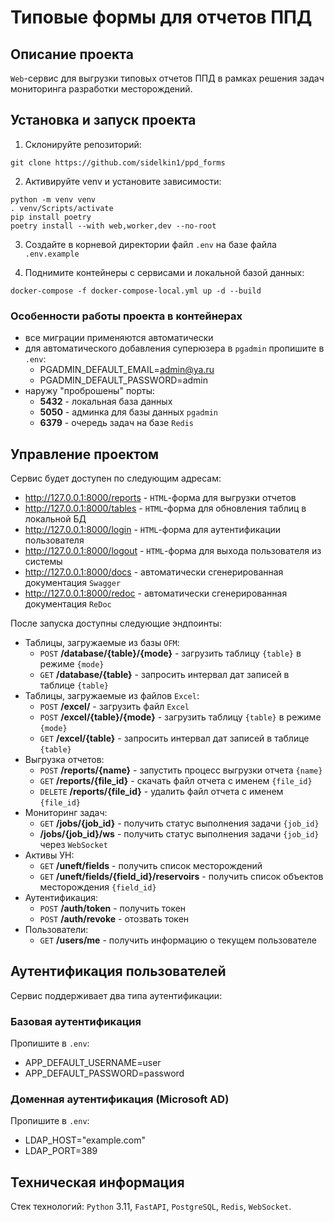 # Типовые формы для отчетов ППД

## Описание проекта

`Web`-сервис для выгрузки типовых отчетов ППД в рамках решения задач мониторинга разработки месторождений.

## Установка и запуск проекта

1. Склонируйте репозиторий:
```
git clone https://github.com/sidelkin1/ppd_forms
```

2. Активируйте venv и установите зависимости:
```
python -m venv venv
. venv/Scripts/activate
pip install poetry
poetry install --with web,worker,dev --no-root
```

3. Создайте в корневой директории файл `.env` на базе файла `.env.example`

4. Поднимите контейнеры с сервисами и локальной базой данных:
```
docker-compose -f docker-compose-local.yml up -d --build
```

### Особенности работы проекта в контейнерах

* все миграции применяются автоматически
* для автоматического добавления суперюзера в `pgadmin` пропишите в `.env`:
  * PGADMIN_DEFAULT_EMAIL=admin@ya.ru
  * PGADMIN_DEFAULT_PASSWORD=admin
* наружу "проброшены" порты:
  * **5432** - локальная база данных
  * **5050** - админка для базы данных `pgadmin`
  * **6379** - очередь задач на базе `Redis`

## Управление проектом

Сервис будет доступен по следующим адресам:
- http://127.0.0.1:8000/reports - `HTML`-форма для выгрузки отчетов
- http://127.0.0.1:8000/tables - `HTML`-форма для обновления таблиц в локальной БД
- http://127.0.0.1:8000/login - `HTML`-форма для аутентификации пользователя
- http://127.0.0.1:8000/logout - `HTML`-форма для выхода пользователя из системы
- http://127.0.0.1:8000/docs - автоматически сгенерированная документация `Swagger`
- http://127.0.0.1:8000/redoc - автоматически сгенерированная документация `ReDoc`

После запуска доступны следующие эндпоинты:
- Таблицы, загружаемые из базы `OFM`:
    - `POST` **/database/{table}/{mode}** - загрузить таблицу `{table}` в режиме `{mode}`
    - `GET` **/database/{table}** - запросить интервал дат записей в таблице `{table}`
- Таблицы, загружаемые из файлов `Excel`:
    - `POST` **/excel/** - загрузить файл `Excel`
    - `POST` **/excel/{table}/{mode}** - загрузить таблицу `{table}` в режиме `{mode}`
    - `GET` **/excel/{table}** - запросить интервал дат записей в таблице `{table}`
- Выгрузка отчетов:
    - `POST` **/reports/{name}** - запустить процесс выгрузки отчета `{name}`
    - `GET` **/reports/{file_id}** - скачать файл отчета с именем `{file_id}`
    - `DELETE` **/reports/{file_id}** - удалить файл отчета с именем `{file_id}`
- Мониторинг задач:
    - `GET` **/jobs/{job_id}** - получить статус выполнения задачи `{job_id}`
    - **/jobs/{job_id}/ws** - получить статус выполнения задачи `{job_id}` через `WebSocket`
- Активы УН:
    - `GET` **/uneft/fields** - получить список месторождений
    - `GET` **/uneft/fields/{field_id}/reservoirs** - получить список объектов месторождения `{field_id}`
- Аутентификация:
    - `POST` **/auth/token** - получить токен
    - `POST` **/auth/revoke** - отозвать токен
- Пользователи:
    - `GET` **/users/me** - получить информацию о текущем пользователе

## Аутентификация пользователей

Сервис поддерживает два типа аутентификации:

### Базовая аутентификация

Пропишите в `.env`:
  * APP_DEFAULT_USERNAME=user
  * APP_DEFAULT_PASSWORD=password

### Доменная аутентификация (Microsoft AD)

Пропишите в `.env`:
  * LDAP_HOST="example.com"
  * LDAP_PORT=389

## Техническая информация

Стек технологий: `Python` 3.11, `FastAPI`, `PostgreSQL`, `Redis`, `WebSocket`.
